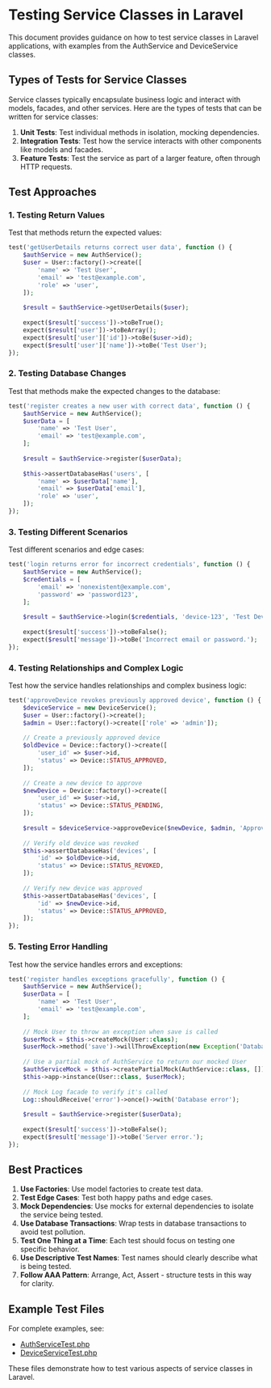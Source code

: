 # Testing Service Classes in Laravel

This document provides guidance on how to test service classes in Laravel applications, with examples from the AuthService and DeviceService classes.

## Types of Tests for Service Classes

Service classes typically encapsulate business logic and interact with models, facades, and other services. Here are the types of tests that can be written for service classes:

1. **Unit Tests**: Test individual methods in isolation, mocking dependencies.
2. **Integration Tests**: Test how the service interacts with other components like models and facades.
3. **Feature Tests**: Test the service as part of a larger feature, often through HTTP requests.

## Test Approaches

### 1. Testing Return Values

Test that methods return the expected values:

```php
test('getUserDetails returns correct user data', function () {
    $authService = new AuthService();
    $user = User::factory()->create([
        'name' => 'Test User',
        'email' => 'test@example.com',
        'role' => 'user',
    ]);
    
    $result = $authService->getUserDetails($user);
    
    expect($result['success'])->toBeTrue();
    expect($result['user'])->toBeArray();
    expect($result['user']['id'])->toBe($user->id);
    expect($result['user']['name'])->toBe('Test User');
});
```

### 2. Testing Database Changes

Test that methods make the expected changes to the database:

```php
test('register creates a new user with correct data', function () {
    $authService = new AuthService();
    $userData = [
        'name' => 'Test User',
        'email' => 'test@example.com',
    ];
    
    $result = $authService->register($userData);
    
    $this->assertDatabaseHas('users', [
        'name' => $userData['name'],
        'email' => $userData['email'],
        'role' => 'user',
    ]);
});
```

### 3. Testing Different Scenarios

Test different scenarios and edge cases:

```php
test('login returns error for incorrect credentials', function () {
    $authService = new AuthService();
    $credentials = [
        'email' => 'nonexistent@example.com',
        'password' => 'password123',
    ];
    
    $result = $authService->login($credentials, 'device-123', 'Test Device', '127.0.0.1');
    
    expect($result['success'])->toBeFalse();
    expect($result['message'])->toBe('Incorrect email or password.');
});
```

### 4. Testing Relationships and Complex Logic

Test how the service handles relationships and complex business logic:

```php
test('approveDevice revokes previously approved device', function () {
    $deviceService = new DeviceService();
    $user = User::factory()->create();
    $admin = User::factory()->create(['role' => 'admin']);
    
    // Create a previously approved device
    $oldDevice = Device::factory()->create([
        'user_id' => $user->id,
        'status' => Device::STATUS_APPROVED,
    ]);
    
    // Create a new device to approve
    $newDevice = Device::factory()->create([
        'user_id' => $user->id,
        'status' => Device::STATUS_PENDING,
    ]);
    
    $result = $deviceService->approveDevice($newDevice, $admin, 'Approved new device');
    
    // Verify old device was revoked
    $this->assertDatabaseHas('devices', [
        'id' => $oldDevice->id,
        'status' => Device::STATUS_REVOKED,
    ]);
    
    // Verify new device was approved
    $this->assertDatabaseHas('devices', [
        'id' => $newDevice->id,
        'status' => Device::STATUS_APPROVED,
    ]);
});
```

### 5. Testing Error Handling

Test how the service handles errors and exceptions:

```php
test('register handles exceptions gracefully', function () {
    $authService = new AuthService();
    $userData = [
        'name' => 'Test User',
        'email' => 'test@example.com',
    ];
    
    // Mock User to throw an exception when save is called
    $userMock = $this->createMock(User::class);
    $userMock->method('save')->willThrowException(new Exception('Database error'));
    
    // Use a partial mock of AuthService to return our mocked User
    $authServiceMock = $this->createPartialMock(AuthService::class, []);
    $this->app->instance(User::class, $userMock);
    
    // Mock Log facade to verify it's called
    Log::shouldReceive('error')->once()->with('Database error');
    
    $result = $authService->register($userData);
    
    expect($result['success'])->toBeFalse();
    expect($result['message'])->toBe('Server error.');
});
```

## Best Practices

1. **Use Factories**: Use model factories to create test data.
2. **Test Edge Cases**: Test both happy paths and edge cases.
3. **Mock Dependencies**: Use mocks for external dependencies to isolate the service being tested.
4. **Use Database Transactions**: Wrap tests in database transactions to avoid test pollution.
5. **Test One Thing at a Time**: Each test should focus on testing one specific behavior.
6. **Use Descriptive Test Names**: Test names should clearly describe what is being tested.
7. **Follow AAA Pattern**: Arrange, Act, Assert - structure tests in this way for clarity.

## Example Test Files

For complete examples, see:
- [AuthServiceTest.php](./Unit/Services/Auth/AuthServiceTest.php)
- [DeviceServiceTest.php](./Unit/Services/Auth/DeviceServiceTest.php)

These files demonstrate how to test various aspects of service classes in Laravel.
